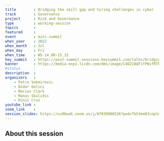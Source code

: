 ```yaml
---
title        : Bridging the skill gap and hiring challenges in cyber
track        : Governance
project      : Risk and Governance
type         : working-session
topics       : 
featured     :
event        : mini-summit
when_year    : 2022
when_month   : Jul
when_day     : Fri
when_time    : WS-14_00-15_15
hey_summit   : https://post-summit-sessions.heysummit.com/talks/bridging-the-skill-gap-and-hiring-challenges-in-cyber/
banner       : https://media-exp1.licdn.com/dms/image/C4D22AQF1fP8xfRTNXw/feedshare-shrink_1280/0/1655587468986?e=1658361600&v=beta&t=Z8Itw18tWReqJsvyqUsrlKcgu29_ZcTiTiZK2TmogOs
#status      : 
description  :
organizers   :
    - Petra Vukmirovic
    - Didar Gelici
    - Marios Clark
    - Manos Skalidis
    - Dinis Cruz
youtube_link : 
zoom_link    :
session_slides: https://us06web.zoom.us/j/87039908526?pwd=Tkh3em03cnp1eTRpczYrL2lud2pnZz09
---
```



## About this session

